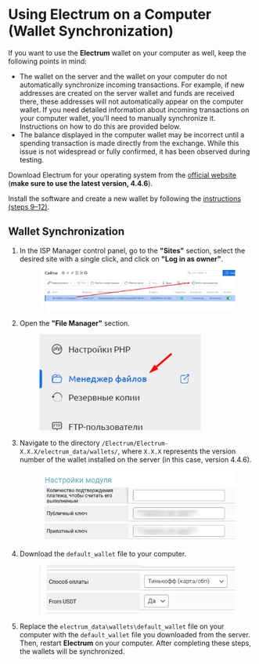 # Using Electrum on a Computer (Wallet Synchronization)

If you want to use the **Electrum** wallet on your computer as well, keep the following points in mind:

* The wallet on the server and the wallet on your computer do not automatically synchronize incoming transactions. For example, if new addresses are created on the server wallet and funds are received there, these addresses will not automatically appear on the computer wallet. If you need detailed information about incoming transactions on your computer wallet, you’ll need to manually synchronize it. Instructions on how to do this are provided below.
* The balance displayed in the computer wallet may be incorrect until a spending transaction is made directly from the exchange. While this issue is not widespread or fully confirmed, it has been observed during testing.

Download Electrum for your operating system from the [official website](https://download.electrum.org/4.4.6/) (**make sure to use the latest version, 4.4.6**).

Install the software and create a new wallet by following the [instructions (steps 9–12)](https://premium.gitbook.io/rukovodstvo-polzovatelya/osnovnye-nastroiki/modul-electrum/ustanovka-i-nastroika-electrum#ustanovka-electrum-na-kompyuter-i-sozdanie-koshelka).

## Wallet Synchronization

1. In the ISP Manager control panel, go to the **"Sites"** section, select the desired site with a single click, and click on **"Log in as owner"**.

    <figure><img src="../../.gitbook/assets/изображение (94).png" alt=""><figcaption></figcaption></figure>

2. Open the **"File Manager"** section.

    <figure><img src="../../.gitbook/assets/изображение (67).png" alt="" width="330"><figcaption></figcaption></figure>

3. Navigate to the directory `/Electrum/Electrum-X.X.X/electrum_data/wallets/`, where `X.X.X` represents the version number of the wallet installed on the server (in this case, version 4.4.6).

    <figure><img src="../../.gitbook/assets/image (1475).png" alt=""><figcaption></figcaption></figure>

4. Download the `default_wallet` file to your computer.

    <figure><img src="../../.gitbook/assets/image (1476).png" alt=""><figcaption></figcaption></figure>

5. Replace the `electrum_data\wallets\default_wallet` file on your computer with the `default_wallet` file you downloaded from the server. Then, restart **Electrum** on your computer. After completing these steps, the wallets will be synchronized.